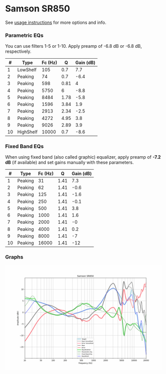 # Samson SR850
See [usage instructions](https://github.com/jaakkopasanen/AutoEq#usage) for more options and info.

### Parametric EQs
You can use filters 1-5 or 1-10. Apply preamp of -6.8 dB or -6.8 dB, respectively.

|   # | Type      |   Fc (Hz) |    Q |   Gain (dB) |
|-----|-----------|-----------|------|-------------|
|   1 | LowShelf  |       105 | 0.7  |         7.7 |
|   2 | Peaking   |        74 | 0.7  |        -6.4 |
|   3 | Peaking   |       598 | 0.81 |         4   |
|   4 | Peaking   |      5750 | 6    |        -8.8 |
|   5 | Peaking   |      8484 | 1.78 |        -5.8 |
|   6 | Peaking   |      1596 | 3.84 |         1.9 |
|   7 | Peaking   |      2913 | 2.34 |        -2.5 |
|   8 | Peaking   |      4272 | 4.95 |         3.8 |
|   9 | Peaking   |      9026 | 2.89 |         3.9 |
|  10 | HighShelf |     10000 | 0.7  |        -8.6 |

### Fixed Band EQs
When using fixed band (also called graphic) equalizer, apply preamp of **-7.2 dB** (if available) and set gains manually with these parameters.

|   # | Type    |   Fc (Hz) |    Q |   Gain (dB) |
|-----|---------|-----------|------|-------------|
|   1 | Peaking |        31 | 1.41 |         7.3 |
|   2 | Peaking |        62 | 1.41 |        -0.6 |
|   3 | Peaking |       125 | 1.41 |        -1.6 |
|   4 | Peaking |       250 | 1.41 |        -0.1 |
|   5 | Peaking |       500 | 1.41 |         3.8 |
|   6 | Peaking |      1000 | 1.41 |         1.6 |
|   7 | Peaking |      2000 | 1.41 |        -0   |
|   8 | Peaking |      4000 | 1.41 |         0.2 |
|   9 | Peaking |      8000 | 1.41 |        -7   |
|  10 | Peaking |     16000 | 1.41 |       -12   |

### Graphs
![](./Samson%20SR850.png)
